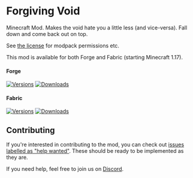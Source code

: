 # Forgiving Void

Minecraft Mod. Makes the void hate you a little less (and vice-versa). Fall down and come back out on top.

See [the license](LICENSE) for modpack permissions etc.

This mod is available for both Forge and Fabric (starting Minecraft 1.17).

#### Forge

[![Versions](http://cf.way2muchnoise.eu/versions/271009_latest.svg)](https://minecraft.curseforge.com/projects/forgiving-void) [![Downloads](http://cf.way2muchnoise.eu/full_271009_downloads.svg)](https://minecraft.curseforge.com/projects/forgiving-void)

#### Fabric

[![Versions](http://cf.way2muchnoise.eu/versions/547687_latest.svg)](https://minecraft.curseforge.com/projects/forgiving-void-fabric) [![Downloads](http://cf.way2muchnoise.eu/full_547687_downloads.svg)](https://minecraft.curseforge.com/projects/forgiving-void-fabric)

## Contributing

If you're interested in contributing to the mod, you can check out [issues labelled as "help wanted"](https://github.com/TwelveIterationMods/ForgivingVoid/issues?q=is%3Aopen+is%3Aissue+label%3A%22help+wanted%22). These should be ready to be implemented as they are.

If you need help, feel free to join us on [Discord](https://discord.gg/scGAfXC).